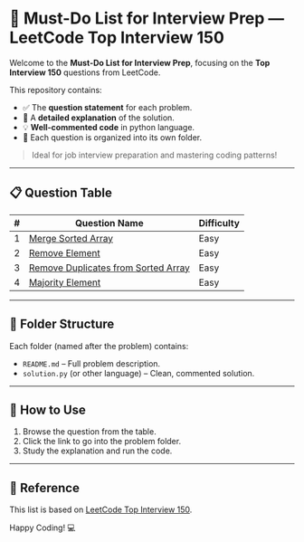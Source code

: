 # 📘 Must-Do List for Interview Prep — LeetCode Top Interview 150

Welcome to the **Must-Do List for Interview Prep**, focusing on the **Top Interview 150** questions from LeetCode.

This repository contains:

- ✅ The **question statement** for each problem.
- 🧠 A **detailed explanation** of the solution.
- 💡 **Well-commented code** in python language.
- 📂 Each question is organized into its own folder.

> Ideal for job interview preparation and mastering coding patterns!

---

## 📋 Question Table

| #  | Question Name                                              | Difficulty |
|----|------------------------------------------------------------|------------|
| 1  | [Merge Sorted Array](./Merge%20Sorted%20Array/)            | Easy       |
| 2  | [Remove Element](./Remove%20Element/)                      | Easy       |
| 3  | [Remove Duplicates from Sorted Array](./Remove%20Duplicates%20from%20Sorted%20Array/)| Easy       |
| 4  | [Majority Element](./Majority%20Element)                   | Easy       |

 

---

## 📁 Folder Structure

Each folder (named after the problem) contains:

- `README.md` – Full problem description.
- `solution.py` (or other language) – Clean, commented solution.
 

---

## 🚀 How to Use

1. Browse the question from the table.
2. Click the link to go into the problem folder.
3. Study the explanation and run the code.

---

## 🔗 Reference

This list is based on [LeetCode Top Interview 150](https://leetcode.com/studyplan/top-interview-150/).

Happy Coding! 💻
